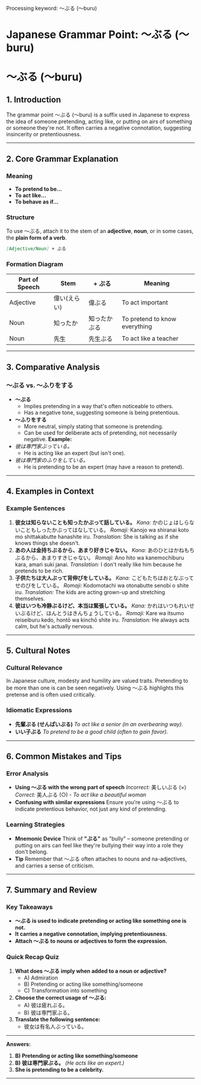 Processing keyword: ～ぶる (〜buru)
# Japanese Grammar Point: ～ぶる (〜buru)
# ～ぶる (〜buru)
## 1. Introduction
The grammar point ～ぶる (〜buru) is a suffix used in Japanese to express the idea of someone pretending, acting like, or putting on airs of something or someone they're not. It often carries a negative connotation, suggesting insincerity or pretentiousness.

---
## 2. Core Grammar Explanation
### Meaning
- **To pretend to be...**
- **To act like...**
- **To behave as if...**
### Structure
To use ～ぶる, attach it to the stem of an **adjective**, **noun**, or in some cases, the **plain form of a verb**.
```markdown
[Adjective/Noun] + ぶる
```
### Formation Diagram
| Part of Speech | Stem       | + ぶる     | Meaning                     |
|----------------|------------|------------|-----------------------------|
| Adjective      | 偉い(えらい) | 偉ぶる      | To act important             |
| Noun           | 知ったか    | 知ったかぶる | To pretend to know everything |
| Noun           | 先生        | 先生ぶる     | To act like a teacher         |
---
## 3. Comparative Analysis
### ～ぶる vs. ～ふりをする
- **～ぶる**
  - Implies pretending in a way that's often noticeable to others.
  - Has a negative tone, suggesting someone is being pretentious.
- **～ふりをする**
  - More neutral, simply stating that someone is pretending.
  - Can be used for deliberate acts of pretending, not necessarily negative.
**Example:**
- *彼は専門家ぶっている。*
  - He is acting like an expert (but isn't one).
- *彼は専門家のふりをしている。*
  - He is pretending to be an expert (may have a reason to pretend).
---
## 4. Examples in Context
### Example Sentences
1. **彼女は知らないことも知ったかぶって話している。**
   *Kana:* かのじょはしらないこともしったかぶってはなしている。
   *Romaji:* Kanojo wa shiranai koto mo shittakabutte hanashite iru.
   *Translation:* She is talking as if she knows things she doesn't.
2. **あの人は金持ちぶるから、あまり好きじゃない。**
   *Kana:* あのひとはかねもちぶるから、あまりすきじゃない。
   *Romaji:* Ano hito wa kanemochiburu kara, amari suki janai.
   *Translation:* I don't really like him because he pretends to be rich.
3. **子供たちは大人ぶって背伸びをしている。**
   *Kana:* こどもたちはおとなぶってせのびをしている。
   *Romaji:* Kodomotachi wa otonabutte senobi o shite iru.
   *Translation:* The kids are acting grown-up and stretching themselves.
4. **彼はいつも冷静ぶるけど、本当は緊張している。**
   *Kana:* かれはいつもれいせいぶるけど、ほんとうはきんちょうしている。
   *Romaji:* Kare wa itsumo reiseiburu kedo, hontō wa kinchō shite iru.
   *Translation:* He always acts calm, but he's actually nervous.
---
## 5. Cultural Notes
### Cultural Relevance
In Japanese culture, modesty and humility are valued traits. Pretending to be more than one is can be seen negatively. Using ～ぶる highlights this pretense and is often used critically.
### Idiomatic Expressions
- **先輩ぶる (せんぱいぶる)**
  *To act like a senior (in an overbearing way).*
- **いい子ぶる**
  *To pretend to be a good child (often to gain favor).*
---
## 6. Common Mistakes and Tips
### Error Analysis
- **Using ～ぶる with the wrong part of speech**
  *Incorrect:* 美しいぶる (×)
  *Correct:* 美人ぶる (○) - *To act like a beautiful woman*
- **Confusing with similar expressions**
  Ensure you're using ～ぶる to indicate pretentious behavior, not just any kind of pretending.
### Learning Strategies
- **Mnemonic Device**
  Think of **"ぶる"** as "bully" – someone pretending or putting on airs can feel like they're bullying their way into a role they don't belong.
- **Tip**
  Remember that ～ぶる often attaches to nouns and na-adjectives, and carries a sense of criticism.
---
## 7. Summary and Review
### Key Takeaways
- **～ぶる is used to indicate pretending or acting like something one is not.**
- **It carries a negative connotation, implying pretentiousness.**
- **Attach ～ぶる to nouns or adjectives to form the expression.**
### Quick Recap Quiz
1. **What does ～ぶる imply when added to a noun or adjective?**
   - A) Admiration
   - B) Pretending or acting like something/someone
   - C) Transformation into something
2. **Choose the correct usage of ～ぶる:**
   - A) 彼は疲れぶる。
   - B) 彼は専門家ぶる。
3. **Translate the following sentence:**
   - 彼女は有名人ぶっている。
---
**Answers:**
1. **B) Pretending or acting like something/someone**
2. **B) 彼は専門家ぶる。** *(He acts like an expert.)*
3. **She is pretending to be a celebrity.**
---
